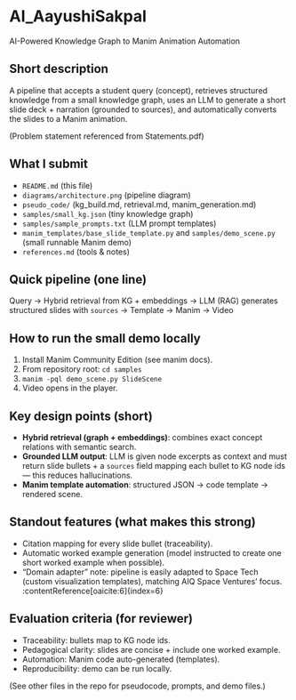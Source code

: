 # AI_AayushiSakpal
AI-Powered Knowledge Graph to Manim Animation Automation
## Short description
A pipeline that accepts a student query (concept), retrieves structured knowledge from a small knowledge graph, uses an LLM to generate a short slide deck + narration (grounded to sources), and automatically converts the slides to a Manim animation.

(Problem statement referenced from Statements.pdf) 

## What I submit
- `README.md` (this file)
- `diagrams/architecture.png` (pipeline diagram)
- `pseudo_code/` (kg_build.md, retrieval.md, manim_generation.md)
- `samples/small_kg.json` (tiny knowledge graph)
- `samples/sample_prompts.txt` (LLM prompt templates)
- `manim_templates/base_slide_template.py` and `samples/demo_scene.py` (small runnable Manim demo)
- `references.md` (tools & notes)

## Quick pipeline (one line)
Query → Hybrid retrieval from KG + embeddings → LLM (RAG) generates structured slides with `sources` → Template → Manim → Video

## How to run the small demo locally
1. Install Manim Community Edition (see manim docs).  
2. From repository root: `cd samples`  
3. `manim -pql demo_scene.py SlideScene`  
4. Video opens in the player.

## Key design points (short)
- **Hybrid retrieval (graph + embeddings)**: combines exact concept relations with semantic search.  
- **Grounded LLM output**: LLM is given node excerpts as context and must return slide bullets + a `sources` field mapping each bullet to KG node ids — this reduces hallucinations.  
- **Manim template automation**: structured JSON → code template → rendered scene.

## Standout features (what makes this strong)
- Citation mapping for every slide bullet (traceability).  
- Automatic worked example generation (model instructed to create one short worked example when possible).  
- “Domain adapter” note: pipeline is easily adapted to Space Tech (custom visualization templates), matching AIQ Space Ventures’ focus. :contentReference[oaicite:6]{index=6}

## Evaluation criteria (for reviewer)
- Traceability: bullets map to KG node ids.  
- Pedagogical clarity: slides are concise + include one worked example.  
- Automation: Manim code auto-generated (templates).  
- Reproducibility: demo can be run locally.

(See other files in the repo for pseudocode, prompts, and demo files.)
